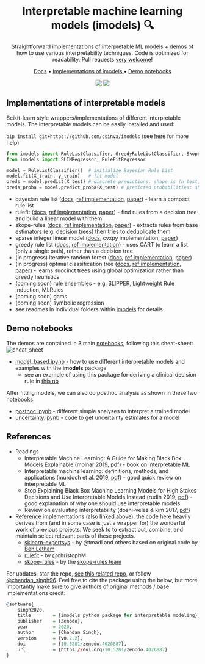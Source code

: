 <h1 align="center"> Interpretable machine learning models (imodels) 🔍</h1>
<p align="center"> Straightforward implementations of interpretable ML models + demos of how to use various interpretability techniques. Code is optimized for readability. Pull requests <a href="https://github.com/csinva/imodels/blob/master/docs/contributing.md">very welcome</a>!
</p>

<p align="center">
  <a href="https://csinva.github.io/imodels/docs/">Docs</a> •
  <a href="#implementations-of-interpretable-models"> Implementations of imodels </a> •
  <a href="#demo-notebooks">Demo notebooks</a>
</p>

<p align="center">
  <img src="https://img.shields.io/badge/License-MIT-yellow.svg">
  <a href="https://github.com/csinva/imodels/actions"><img src="https://github.com/csinva/imodels/workflows/tests/badge.svg"></a>
</p>  


## Implementations of interpretable models
Scikit-learn style wrappers/implementations of different interpretable models. The interpretable models can be easily installed and used:

`pip install git+https://github.com/csinva/imodels` (see [here](https://github.com/csinva/imodels/blob/master/docs/troubleshooting.md) for more help)

```python
from imodels import RuleListClassifier, GreedyRuleListClassifier, SkopeRulesClassifier, IRFClassifier
from imodels import SLIMRegressor, RuleFitRegressor

model = RuleListClassifier()  # initialize Bayesian Rule List
model.fit(X_train, y_train)   # fit model
preds = model.predict(X_test) # discrete predictions: shape is (n_test, 1)
preds_proba = model.predict_proba(X_test) # predicted probabilities: shape is (n_test, n_classes)
```

- bayesian rule list ([docs](https://csinva.io/imodels/docs/bayesian_rule_list/RuleListClassifier.html), [ref implementation](https://github.com/tmadl/sklearn-expertsys), [paper](https://arxiv.org/abs/1602.08610)) - learn a compact rule list
- rulefit ([docs](https://csinva.io/imodels/docs/rule_fit.html), [ref implementation](https://github.com/christophM/rulefit), [paper](http://statweb.stanford.edu/~jhf/ftp/RuleFit.pdf)) - find rules from a decision tree and build a linear model with them
- skope-rules ([docs](https://csinva.io/imodels/docs/skope_rules.html), [ref implementation](https://github.com/scikit-learn-contrib/skope-rules), [paper]((https://github.com/scikit-learn-contrib/skope-rules))) - extracts rules from base estimators (e.g. decision trees) then tries to deduplicate them
- sparse integer linear model ([docs](https://csinva.io/imodels/docs/slim.html), cvxpy implementation, [paper](https://link.springer.com/article/10.1007/s10994-015-5528-6))
- greedy rule list ([docs](https://csinva.io/imodels/docs/greedy_rule_list.html), [ref implementation](https://medium.com/@penggongting/implementing-decision-tree-from-scratch-in-python-c732e7c69aea)) - uses CART to learn a list (only a single path), rather than a decision tree
- (in progress) iterative random forest ([docs](https://csinva.io/imodels/docs/iterative_random_forest/iterative_random_forest.html), [ref implementation](https://github.com/Yu-Group/iterative-Random-Forest), [paper](https://www.pnas.org/content/115/8/1943))
- (in progress) optimal classification tree ([docs](https://csinva.io/imodels/docs/optimal_classification_tree/index.html), [ref implementation](https://github.com/pan5431333/pyoptree), [paper](https://link.springer.com/article/10.1007/s10994-017-5633-9)) - learns succinct trees using global optimization rather than greedy heuristics
- (coming soon) rule ensembles - e.g. SLIPPER, Lightweight Rule Induction, MLRules
- (coming soon) gams
- (coming soon) symbolic regression
-  see readmes in individual folders within [imodels](imodels) for details


## Demo notebooks
The demos are contained in 3 main [notebooks](notebooks), following this cheat-sheet:![cheat_sheet](https://csinva.github.io/imodels/docs/cheat_sheet.png)

- [model_based.ipynb](notebooks/1_model_based.ipynb) - how to use different interpretable models and examples with the **imodels** package
    - see an example of using this package for deriving a clinical decision rule in [this nb](https://github.com/csinva/iai-clinical-decision-rule/blob/master/notebooks/04_fit_interpretable_models.ipynb)

After fitting models, we can also do posthoc analysis as shown in these two notebooks:     

- [posthoc.ipynb](notebooks/2_posthoc.ipynb) - different simple analyses to interpret a trained model
- [uncertainty.ipynb](notebooks/3_uncertainty.ipynb) - code to get uncertainty estimates for a model



## References
- Readings
    - Interpretable Machine Learning: A Guide for Making Black Box Models Explainable (molnar 2019, [pdf](https://christophm.github.io/interpretable-ml-book/)) - book on interpretable ML
    - Interpretable machine learning: definitions, methods, and applications (murdoch et al. 2019, [pdf](https://arxiv.org/pdf/1901.04592.pdf)) - good quick review on interpretable ML
    - Stop Explaining Black Box Machine Learning Models for High Stakes Decisions and Use Interpretable Models Instead (rudin 2019, [pdf](https://arxiv.org/pdf/1811.10154.pdf)) - good explanation of why one should use interpretable models 
    - Review on evaluating interpretability (doshi-velez & kim 2017, [pdf](https://arxiv.org/pdf/1702.08608.pdf))
- Reference implementations (also linked above): the code here heavily derives from (and in some case is just a wrapper for) the wonderful work of previous projects. We seek to to extract out, combine, and maintain select relevant parts of these projects.
    - [sklearn-expertsys](https://github.com/tmadl/sklearn-expertsys) - by @tmadl and others based on original code by [Ben Letham](http://lethalletham.com/)
    - [rulefit](https://github.com/christophM/rulefit) - by @christophM
    - [skope-rules](https://github.com/scikit-learn-contrib/skope-rules) - by the [skope-rules team](https://github.com/scikit-learn-contrib/skope-rules/blob/master/AUTHORS.rst)

For updates, star the repo, [see this related repo](https://github.com/csinva/csinva.github.io), or follow [@chandan_singh96](https://twitter.com/chandan_singh96). Feel free to cite the package using the below, but more importantly make sure to give authors of original methods / base implementations credit:
```r
@software{
    singh2020,
    title        = {imodels python package for interpretable modeling},
    publisher    = {Zenodo},
    year         = 2020,
    author       = {Chandan Singh},
    version      = {v0.2.2},
    doi          = {10.5281/zenodo.4026887},
    url          = {https://doi.org/10.5281/zenodo.4026887}
}
```